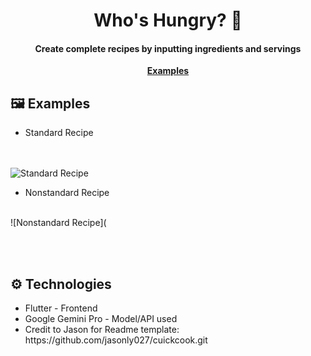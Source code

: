 <h1 align="center">Who's Hungry? 🍳</h1>
<h4 align="center">Create complete recipes by inputting ingredients and servings</h4>

<p align="center">
  <a href="#examples"><b>Examples</b></a>
</p>

<h2 id="examples">🖼️ Examples</h2>

- Standard Recipe

<br/><br/>
![Standard Recipe](https://private-user-images.githubusercontent.com/155038834/329458482-27aaa009-4637-42ee-be2e-3099efe0c165.png?jwt=eyJhbGciOiJIUzI1NiIsInR5cCI6IkpXVCJ9.eyJpc3MiOiJnaXRodWIuY29tIiwiYXVkIjoicmF3LmdpdGh1YnVzZXJjb250ZW50LmNvbSIsImtleSI6ImtleTUiLCJleHAiOjE3MTUzMTU5OTMsIm5iZiI6MTcxNTMxNTY5MywicGF0aCI6Ii8xNTUwMzg4MzQvMzI5NDU4NDgyLTI3YWFhMDA5LTQ2MzctNDJlZS1iZTJlLTMwOTllZmUwYzE2NS5wbmc_WC1BbXotQWxnb3JpdGhtPUFXUzQtSE1BQy1TSEEyNTYmWC1BbXotQ3JlZGVudGlhbD1BS0lBVkNPRFlMU0E1M1BRSzRaQSUyRjIwMjQwNTEwJTJGdXMtZWFzdC0xJTJGczMlMkZhd3M0X3JlcXVlc3QmWC1BbXotRGF0ZT0yMDI0MDUxMFQwNDM0NTNaJlgtQW16LUV4cGlyZXM9MzAwJlgtQW16LVNpZ25hdHVyZT04ZmQ0NTcwMDBiZTQ5YjYwNmJmYjhkZjA2NzBkYWM1NWQ5NTY0OTg2NGNlMzRiZWJlYTYyMWFlOTU1ZDdlMzk2JlgtQW16LVNpZ25lZEhlYWRlcnM9aG9zdCZhY3Rvcl9pZD0wJmtleV9pZD0wJnJlcG9faWQ9MCJ9.HqJW6PkfPLVQJmNQudW99zP5I6vXb3RYuqQNqG5-rqE)

</i></a></li>

- Nonstandard Recipe
<br/><br/>

![Nonstandard Recipe](
</i></a></li>

<br/><br/>

<h2 id="technologies">⚙️ Technologies</h2>

<ul>
<li>Flutter - Frontend</li>
<li>Google Gemini Pro - Model/API used</li>
<li>Credit to Jason for Readme template: https://github.com/jasonly027/cuickcook.git</li>
<ul>
